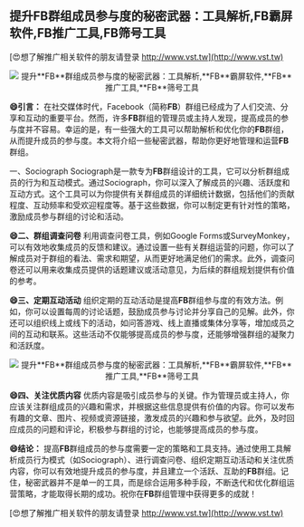 ## **提升**FB**群组成员参与度的秘密武器：工具解析,**FB**霸屏软件,**FB**推广工具,**FB**筛号工具**

[😍想了解推广相关软件的朋友请登录 http://www.vst.tw](http://www.vst.tw)

 <center><img src="https://vst.tw/MP4/tuiguang/png/3.png" alt="提升**FB**群组成员参与度的秘密武器：工具解析,**FB**霸屏软件,**FB**推广工具,**FB**筛号工具"></center>

**😄引言：**
在社交媒体时代，Facebook（简称**FB**）群组已经成为了人们交流、分享和互动的重要平台。然而，许多**FB**群组的管理员或主持人发现，提高成员的参与度并不容易。幸运的是，有一些强大的工具可以帮助解析和优化你的**FB**群组，从而提升成员的参与度。本文将介绍一些秘密武器，帮助你更好地管理和运营**FB**群组。

一、Sociograph
Sociograph是一款专为**FB**群组设计的工具，它可以分析群组成员的行为和互动模式。通过Sociograph，你可以深入了解成员的兴趣、活跃度和互动方式。这个工具可以为你提供有关群组成员的详细统计数据，包括他们的贡献程度、互动频率和受欢迎程度等。基于这些数据，你可以制定更有针对性的策略，激励成员参与群组的讨论和活动。

**😄二、群组调查问卷**
利用调查问卷工具，例如Google Forms或SurveyMonkey，可以有效地收集成员的反馈和建议。通过设置一些有关群组运营的问题，你可以了解成员对于群组的看法、需求和期望，从而更好地满足他们的需求。此外，调查问卷还可以用来收集成员提供的话题建议或活动意见，为后续的群组规划提供有价值的参考。

**😄三、定期互动活动**
组织定期的互动活动是提高**FB**群组参与度的有效方法。例如，你可以设置每周的讨论话题，鼓励成员参与讨论并分享自己的见解。此外，你还可以组织线上或线下的活动，如问答游戏、线上直播或集体分享等，增加成员之间的互动和联系。这些活动不仅能够提高成员的参与度，还能够增强群组的凝聚力和活跃度。

 <center><img src="https://vst.tw/MP4/tuiguang/png/7.png" alt="提升**FB**群组成员参与度的秘密武器：工具解析,**FB**霸屏软件,**FB**推广工具,**FB**筛号工具"></center>

**😄四、关注优质内容**
优质内容是吸引成员参与的关键。作为管理员或主持人，你应该关注群组成员的兴趣和需求，并根据这些信息提供有价值的内容。你可以发布有趣的文章、图片、视频或资源链接，激发成员的兴趣和参与欲望。此外，及时回应成员的问题和评论，积极参与群组的讨论，也能够提高成员的参与度。

**😄结论：**
提高**FB**群组成员的参与度需要一定的策略和工具支持。通过使用工具解析成员行为模式（如Sociograph）、进行调查问卷、组织定期互动活动和关注优质内容，你可以有效地提升成员的参与度，并且建立一个活跃、互助的**FB**群组。记住，秘密武器并不是单一的工具，而是综合运用多种手段，不断迭代和优化群组运营策略，才能取得长期的成功。祝你在**FB**群组管理中获得更多的成就！

[😍想了解推广相关软件的朋友请登录 http://www.vst.tw](http://www.vst.tw)



